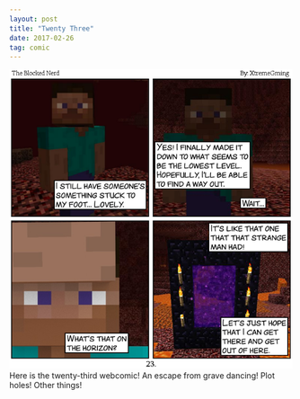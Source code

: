 ```yaml
---
layout: post
title: "Twenty Three"
date: 2017-02-26
tag: comic
---
```

<img src="/comics/comic23.png" alt="23" class="inline" />
Here is the twenty-third webcomic! An escape from grave dancing! Plot holes! Other things!
